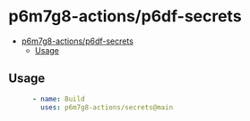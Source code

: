 # p6m7g8-actions/p6df-secrets

- [p6m7g8-actions/p6df-secrets](#p6m7g8-actionsp6df-secrets)
  - [Usage](#usage)

## Usage

```yml
      - name: Build
        uses: p6m7g8-actions/secrets@main
```
